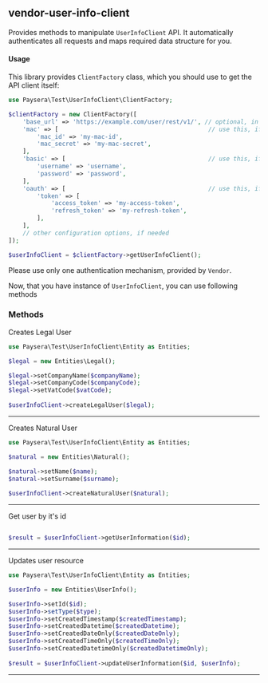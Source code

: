
## vendor-user-info-client

Provides methods to manipulate `UserInfoClient` API.
It automatically authenticates all requests and maps required data structure for you.

#### Usage

This library provides `ClientFactory` class, which you should use to get the API client itself:

```php
use Paysera\Test\UserInfoClient\ClientFactory;

$clientFactory = new ClientFactory([
    'base_url' => 'https://example.com/user/rest/v1/', // optional, in case you need a custom one.
    'mac' => [                                          // use this, if API requires Mac authentication.
        'mac_id' => 'my-mac-id',
        'mac_secret' => 'my-mac-secret',
    ],
    'basic' => [                                        // use this, if API requires Basic authentication.
        'username' => 'username',
        'password' => 'password',
    ],
    'oauth' => [                                        // use this, if API requires OAuth v2 authentication.
        'token' => [
            'access_token' => 'my-access-token',
            'refresh_token' => 'my-refresh-token',
        ],
    ],
    // other configuration options, if needed
]);

$userInfoClient = $clientFactory->getUserInfoClient();
```

Please use only one authentication mechanism, provided by `Vendor`.

Now, that you have instance of `UserInfoClient`, you can use following methods
### Methods

    
Creates Legal User


```php
use Paysera\Test\UserInfoClient\Entity as Entities;

$legal = new Entities\Legal();

$legal->setCompanyName($companyName);
$legal->setCompanyCode($companyCode);
$legal->setVatCode($vatCode);
    
$userInfoClient->createLegalUser($legal);
```
---


Creates Natural User


```php
use Paysera\Test\UserInfoClient\Entity as Entities;

$natural = new Entities\Natural();

$natural->setName($name);
$natural->setSurname($surname);
    
$userInfoClient->createNaturalUser($natural);
```
---


Get user by it&#039;s id


```php

$result = $userInfoClient->getUserInformation($id);
```
---

Updates user resource


```php
use Paysera\Test\UserInfoClient\Entity as Entities;

$userInfo = new Entities\UserInfo();

$userInfo->setId($id);
$userInfo->setType($type);
$userInfo->setCreatedTimestamp($createdTimestamp);
$userInfo->setCreatedDatetime($createdDatetime);
$userInfo->setCreatedDateOnly($createdDateOnly);
$userInfo->setCreatedTimeOnly($createdTimeOnly);
$userInfo->setCreatedDatetimeOnly($createdDatetimeOnly);
    
$result = $userInfoClient->updateUserInformation($id, $userInfo);
```
---



